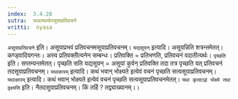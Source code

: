 ```yaml
---
index:  3.4.28
sutra:  यथातथयोरसूयाप्रतिवचने
vritti:  nyasa
---
```


`असूयाप्रतिवचने` इति। असूयाप्रभवं प्रतिवचनमसूयाप्रतिवचनम्। `यद्यसूयन्` इत्यादि। असूयन्निति शत्रन्तमेतत्। कण्ड्वादियगन्तः। अस्य प्रतिवक्तीत्यनेन सम्बन्धः। प्रतिवक्ति = प्रतिभणति, प्रतिवचनं वदातीत्यर्थः। `पृच्छति` इति। सप्तम्यन्तमेतत्। पृच्छति सति यद्यसूयन् = असूयां कुर्वन् प्रतिवक्ति तदा तत्र पृच्छति यत् प्रतिवचनं तदसूयाप्रतिवचनम्। `यथाकारम्` इत्यादि। कथं भवान् भोक्ष्यते इत्येवं वचनं पृच्छति सत्यसूयाप्रतिवचनम्। `यथाकारम्` इत्यादि। कथं भवान् भोक्ष्यते इत्येवं वचनं पृच्छति सत्यसूयाप्रतिवचनमेतत्। `यथा कृत्वाऽहं भोक्ष्ये तथा द्रक्ष्यसि` इति। नैतदसूयाप्रतिवचनम्। किं तर्हि ? तद्व्याख्यानम्।।


